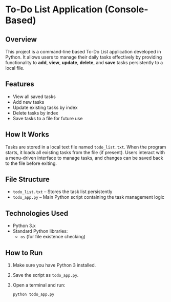 # To-Do List Application (Console-Based)

## Overview

This project is a command-line based To-Do List application developed in Python. It allows users to manage their daily tasks effectively by providing functionality to **add**, **view**, **update**, **delete**, and **save** tasks persistently to a local file.

## Features

- View all saved tasks
- Add new tasks
- Update existing tasks by index
- Delete tasks by index
- Save tasks to a file for future use

## How It Works

Tasks are stored in a local text file named `todo_list.txt`. When the program starts, it loads all existing tasks from the file (if present). Users interact with a menu-driven interface to manage tasks, and changes can be saved back to the file before exiting.

## File Structure

- `todo_list.txt` – Stores the task list persistently
- `todo_app.py` – Main Python script containing the task management logic

## Technologies Used

- Python 3.x
- Standard Python libraries:
  - `os` (for file existence checking)

## How to Run

1. Make sure you have Python 3 installed.
2. Save the script as `todo_app.py`.
3. Open a terminal and run:

   ```bash
   python todo_app.py
